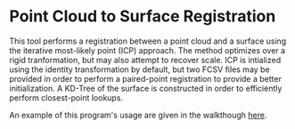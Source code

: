 # Point Cloud to Surface Registration
This tool performs a registration between a point cloud and a surface using the iterative most-likely point (ICP) approach.
The method optimizes over a rigid tranformation, but may also attempt to recover scale.
ICP is intialized using the identity transformation by default, but two FCSV files may be provided in order to perform a paired-point registration to provide a better initialization.
A KD-Tree of the surface is constructed in order to efficiently perform closest-point lookups.

An example of this program's usage are given in the walkthough [here](https://github.com/rg2/xreg/wiki/Walkthrough%3A-Point-Cloud-to-Surface-Registration).